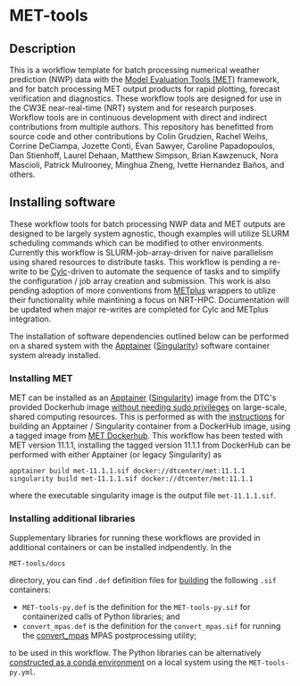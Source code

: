 # MET-tools

## Description
This is a workflow template for batch processing numerical weather prediction (NWP) data with the 
[Model Evaluation Tools (MET)](https://met.readthedocs.io/en/latest/index.html)
framework, and for batch processing MET output products for rapid plotting,
forecast verification and diagnostics. These workflow tools are designed for use in the
CW3E near-real-time (NRT) system and for research purposes. Workflow tools are in
continuous development with direct and indirect contributions from multiple
authors. This repository has benefitted from source code and other
contributions by Colin Grudzien, Rachel Weihs, Corrine DeCiampa,
Jozette Conti, Evan Sawyer, Caroline Papadopoulos, Dan Stienhoff,
Laurel Dehaan, Matthew Simpson, Brian Kawzenuck, Nora Mascioli,
Patrick Mulrooney, Minghua Zheng, Ivette Hernandez Ba&ntilde;os, and others.

## Installing software
These workflow tools for batch processing NWP data and MET outputs are designed to be
largely system agnostic, though examples will utilize SLURM scheduling commands
which can be modified to other environments. Currently this workflow is SLURM-job-array-driven
for naive parallelism using shared resources to distribute tasks.
This workflow is pending a re-write to be 
[Cylc](https://cylc.github.io/)-driven to automate the sequence
of tasks and to simplify the configuration / job array creation and submission.
This work is also pending adoption of more conventions from
[METplus](https://metplus.readthedocs.io/en/latest/Users_Guide/index.html) wrappers
to utilize their functionality while maintining a focus on NRT-HPC.  Documentation will
be updated when major re-writes are completed for Cylc and METplus integration.

The installation of software dependencies outlined below can be performed 
on a shared system with the
[Apptainer](https://apptainer.org/docs/user/latest/) 
([Singularity](https://docs.sylabs.io/guides/latest/user-guide/index.html))
software container system already installed.

### Installing MET
MET can be installed as an [Apptainer](https://apptainer.org/docs/user/latest/index.html)
([Singularity](https://docs.sylabs.io/guides/latest/user-guide/index.html)) image from the
DTC's provided Dockerhub image
[without needing sudo privileges](https://apptainer.org/docs/user/latest/fakeroot.html)
on large-scale, shared computing resources.  This is performed as with the
[instructions](https://apptainer.org/docs/user/latest/build_a_container.html#downloading-an-existing-container-from-docker-hub)
for building an Apptainer / Singularity container from a DockerHub image, using a tagged image
from [MET Dockerhub](https://hub.docker.com/r/dtcenter/met). 
This workflow has been tested with MET version 11.1.1, installing the tagged version
11.1.1 from DockerHub can be performed with either Apptainer (or legacy Singularity) as
```
apptainer build met-11.1.1.sif docker://dtcenter/met:11.1.1
singularity build met-11.1.1.sif docker://dtcenter/met:11.1.1
```
where the executable singularity image is the output file `met-11.1.1.sif`.

### Installing additional libraries
Supplementary libraries for running these workflows are provided in additional containers
or can be installed indpendently.  In the 
```
MET-tools/docs
```
directory, you can find `.def` definition files for
[building](https://apptainer.org/docs/user/latest/build_a_container.html#building-containers-from-apptainer-definition-files)
the following `.sif` containers:
 * `MET-tools-py.def` is the definition for the `MET-tools-py.sif` for containerized calls of Python libraries; and
 * `convert_mpas.def` is the definition for the `convert_mpas.sif` for running the [convert_mpas](https://github.com/mgduda/convert_mpas) MPAS postprocessing utility;

to be used in this workflow.  The Python libraries can be alternatively
[constructed as a conda environment](https://docs.conda.io/projects/conda/en/latest/user-guide/tasks/manage-environments.html#creating-an-environment-from-an-environment-yml-file)
on a local system using the `MET-tools-py.yml`.
